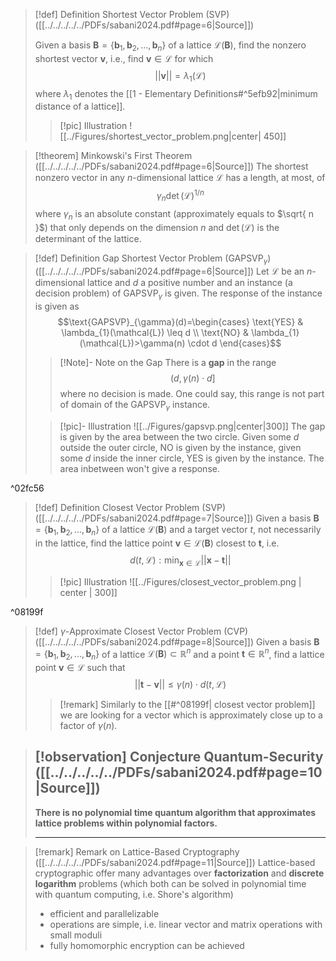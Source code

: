 >[!def] Definition Shortest Vector Problem (SVP) ([[../../../../../PDFs/sabani2024.pdf#page=6|Source]])
>
>Given a basis $\mathbf{B}=\{\mathbf{b}_{1}, \mathbf{b}_{2},\dots,\mathbf{b}_{n}  \}$ of a lattice $\mathcal{L}(\mathbf{B})$, find the nonzero shortest vector $\mathbf{v}$, i.e., find $\mathbf{v} \in \mathcal{L}$ for which $$\lvert\lvert \mathbf{v} \rvert\rvert = \lambda_{1}(\mathcal{L}) $$
>where $\lambda_{1}$ denotes the [[1 - Elementary Definitions#^5efb92|minimum distance of a lattice]].
>>[!pic] Illustration
>>![[../Figures/shortest_vector_problem.png|center| 450]]
>

>[!theorem] Minkowski's First Theorem ([[../../../../../PDFs/sabani2024.pdf#page=6|Source]])
>The shortest nonzero vector in any $n$-dimensional lattice $\mathcal{L}$ has a length, at most, of $$\gamma_{n}\det(\mathcal{L})^{1/n}$$ where $\gamma_{n}$ is an absolute constant (approximately equals to $\sqrt{ n }$) that only depends on the dimension $n$ and $\det(\mathcal{L})$ is the determinant of the lattice.

>[!def] Definition Gap Shortest Vector Problem ($\text{GAPSVP}_{\gamma})$ ([[../../../../../PDFs/sabani2024.pdf#page=6|Source]])
>Let $\mathcal{L}$ be an $n$-dimensional lattice and $d$ a positive number and an instance (a decision problem) of $\text{GAPSVP}_{\gamma}$ is given. The response of the instance is given as
>$$\text{GAPSVP}_{\gamma}(d)=\begin{cases}
> \text{YES} & \lambda_{1}(\mathcal{L}) \leq d \\
> \text{NO} & \lambda_{1}(\mathcal{L})>\gamma(n) \cdot d
>\end{cases}$$
>>[!Note]- Note on the Gap
>> There is a **gap** in the range $$\Big(d, \gamma(n)\cdot d \Big]$$ where no decision is made. One could say, this range is not part of domain of the $\text{GAPSVP}_{\gamma}$ instance.
>
>>[!pic]- Illustration
>>![[../Figures/gapsvp.png|center|300]]
>>The gap is given by the area between the two circle. Given some $d$ outside the outer circle, NO is given by the instance, given some $d$ inside the inner circle, YES is given by the instance. The area inbetween won't give a response.

^02fc56

>[!def] Definition Closest Vector Problem (SVP) ([[../../../../../PDFs/sabani2024.pdf#page=7|Source]])
> Given a basis $\mathbf{B}=\{ \mathbf{b}_{1}, \mathbf{b}_{2}, \dots, \mathbf{b}_{n} \}$ of a lattice $\mathcal{L}(\mathbf{B})$ and a target vector $t$, not necessarily in the lattice, find the lattice point $\mathbf{v} \in \mathcal{L}(\mathbf{B})$ closest to $\mathbf{t}$, i.e.
> $$d(t,\mathcal{L}): \min_{\mathbf{x} \in \mathcal{L}} \lvert\lvert \mathbf{x}-\mathbf{t} \rvert\rvert $$
>
>>[!pic] Illustration
>> ![[../Figures/closest_vector_problem.png | center | 300]]
>

^08199f

>[!def] $\gamma$-Approximate Closest Vector Problem (CVP) ([[../../../../../PDFs/sabani2024.pdf#page=8|Source]])
> Given a basis $\mathbf{B}=\{ \mathbf{b}_{1}, \mathbf{b}_{2}, \dots, \mathbf{b}_{n} \}$ of a lattice $\mathcal{L}(\mathbf{B}) \subset \mathbb{R}^n$ and a point $\mathbf{t} \in \mathbb{R}^n$, find a lattice point $\mathbf{v}\in \mathcal{L}$ such that $$\lvert\lvert \mathbf{t}-\mathbf{v} \rvert\rvert \leq \gamma(n) \cdot d(t, \mathcal{L})$$
>
>>[!remark]
>>Similarly to the [[#^08199f| closest vector problem]] we are looking for a vector which is approximately close up to a factor of $\gamma(n)$.


>[!observation] Conjecture Quantum-Security ([[../../../../../PDFs/sabani2024.pdf#page=10|Source]])
>---
>**There is no polynomial time quantum algorithm that approximates lattice problems within polynomial factors.**
>
>---

>[!remark] Remark on Lattice-Based Cryptography ([[../../../../../PDFs/sabani2024.pdf#page=11|Source]])
>Lattice-based cryptographic offer many advantages over **factorization** and **discrete logarithm** problems (which both can be solved in polynomial time with quantum computing, i.e. Shore's algorithm)
>- efficient and parallelizable
>- operations are simple, i.e. linear vector and matrix operations with small moduli
>- fully homomorphic encryption can be achieved